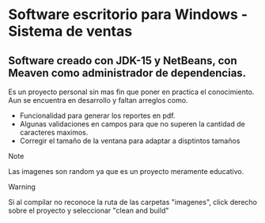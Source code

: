 # Software escritorio para Windows - Sistema de ventas
## Software creado con JDK-15 y NetBeans, con Meaven como administrador de dependencias.

Es un proyecto personal sin mas fin que poner en practica el conocimiento. Aun se encuentra en desarrollo y faltan arreglos como.
+ Funcionalidad para generar los reportes en pdf.
+ Algunas validaciones en campos para que no superen la cantidad de caracteres maximos.
+ Corregir el tamaño de la ventana para adaptar a disptintos tamaños

> [!NOTE]
>Las imagenes son random ya que es un proyecto meramente educativo.

>[!WARNING]
>Si al compilar no reconoce la ruta de las carpetas "imagenes", click derecho sobre el proyecto y seleccionar "clean and build"
